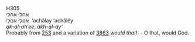 <body>
  <p>H305<br>  אחלי    אחלי  <br> אַחֲלַי  אַחֲלֵי  ‎  ‘achălay  ‘achălêy  <br><i>ak-al-ah‘ee,</i> <i>akh-al-ay‘ </i><br>Probably from <a href="h0253.htm">253</a> and a variation of <a href="h3863.htm">3863</a>  <i>would</i> <i>that</i>!: - O that, would God.<br></p>
 </body>